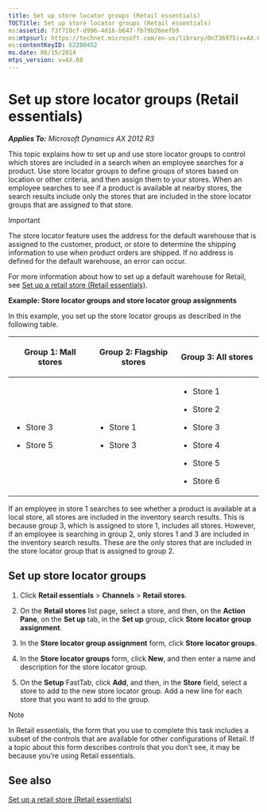 ```yaml
---
title: Set up store locator groups (Retail essentials)
TOCTitle: Set up store locator groups (Retail essentials)
ms:assetid: f3f710cf-d996-4d16-b647-fb79b26eefb9
ms:mtpsurl: https://technet.microsoft.com/en-us/library/Dn736975(v=AX.60)
ms:contentKeyID: 62200452
ms.date: 08/15/2014
mtps_version: v=AX.60
---
```


# Set up store locator groups (Retail essentials) 


_**Applies To:** Microsoft Dynamics AX 2012 R3_

This topic explains how to set up and use store locator groups to control which stores are included in a search when an employee searches for a product. Use store locator groups to define groups of stores based on location or other criteria, and then assign them to your stores. When an employee searches to see if a product is available at nearby stores, the search results include only the stores that are included in the store locator groups that are assigned to that store.


> [!IMPORTANT]
> <P>The store locator feature uses the address for the default warehouse that is assigned to the customer, product, or store to determine the shipping information to use when product orders are shipped. If no address is defined for the default warehouse, an error can occur.</P>
> <P>For more information about how to set up a default warehouse for Retail, see <A href="set-up-a-retail-store-retail-essentials.md">Set up a retail store (Retail essentials)</A>.</P>



**Example: Store locator groups and store locator group assignments**

In this example, you set up the store locator groups as described in the following table.

<table>
<colgroup>
<col style="width: 33%" />
<col style="width: 33%" />
<col style="width: 33%" />
</colgroup>
<thead>
<tr class="header">
<th><p>Group 1: Mall stores</p></th>
<th><p>Group 2: Flagship stores</p></th>
<th><p>Group 3: All stores</p></th>
</tr>
</thead>
<tbody>
<tr class="odd">
<td><ul>
<li><p>Store 3</p></li>
<li><p>Store 5</p></li>
</ul></td>
<td><ul>
<li><p>Store 1</p></li>
<li><p>Store 3</p></li>
</ul></td>
<td><ul>
<li><p>Store 1</p></li>
<li><p>Store 2</p></li>
<li><p>Store 3</p></li>
<li><p>Store 4</p></li>
<li><p>Store 5</p></li>
<li><p>Store 6</p></li>
</ul></td>
</tr>
</tbody>
</table>


If an employee in store 1 searches to see whether a product is available at a local store, all stores are included in the inventory search results. This is because group 3, which is assigned to store 1, includes all stores. However, if an employee is searching in group 2, only stores 1 and 3 are included in the inventory search results. These are the only stores that are included in the store locator group that is assigned to group 2.

## Set up store locator groups

1.  Click **Retail essentials** \> **Channels** \> **Retail stores**.

2.  On the **Retail stores** list page, select a store, and then, on the **Action Pane**, on the **Set up** tab, in the **Set up** group, click **Store locator group assignment**.

3.  In the **Store locator group assignment** form, click **Store locator groups**.

4.  In the **Store locator groups** form, click **New**, and then enter a name and description for the store locator group.

5.  On the **Setup** FastTab, click **Add**, and then, in the **Store** field, select a store to add to the new store locator group. Add a new line for each store that you want to add to the group.


> [!NOTE]
> <P>In Retail essentials, the form that you use to complete this task includes a subset of the controls that are available for other configurations of Retail. If a topic about this form describes controls that you don't see, it may be because you’re using Retail essentials.</P>



## See also

[Set up a retail store (Retail essentials)](set-up-a-retail-store-retail-essentials.md)

  


